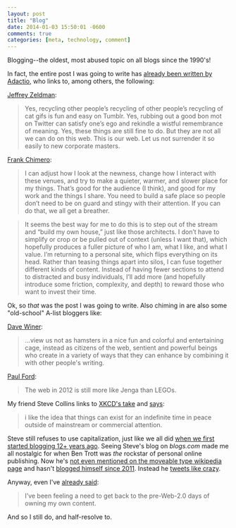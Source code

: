 ```yaml
---
layout: post
title: "Blog"
date: 2014-01-03 15:50:01 -0600
comments: true
categories: [meta, technology, comment]
---
```


Blogging--the oldest, most abused topic on all blogs since the 1990's!

In fact, the entire post I was going to write has [already been written by Adactio](http://adactio.com/journal/6620/), who links to, among others, the following:

[Jeffrey Zeldman](http://www.zeldman.com/2013/12/11/this-is-a-website/):

> Yes, recycling other people’s recycling of other people’s recycling of cat gifs is fun and easy on Tumblr. Yes, rubbing out a good bon mot on Twitter can satisfy one’s ego and rekindle a wistful remembrance of meaning. Yes, these things are still fine to do. But they are not all we can do on this web. This is our web. Let us not surrender it so easily to new corporate masters.

[Frank Chimero](http://frankchimero.com/blog/2013/12/homesteading-2014/):

> I can adjust how I look at the newness, change how I interact with these venues, and try to make a quieter, warmer, and slower place for my things. That’s good for the audience (I think), and good for my work and the things I share. You need to build a safe place so people don’t need to be on guard and stingy with their attention. If you can do that, we all get a breather.

> It seems the best way for me to do this is to step out of the stream and “build my own house,” just like those architects. I don’t have to simplify or crop or be pulled out of context (unless I want that), which hopefully produces a fuller picture of who I am, what I like, and what I value. I’m returning to a personal site, which flips everything on its head. Rather than teasing things apart into silos, I can fuse together different kinds of content. Instead of having fewer sections to attend to distracted and busy individuals, I’ll add more (and hopefully introduce some friction, complexity, and depth) to reward those who want to invest their time.

Ok, so *that* was the post I was going to write. Also chiming in are also some "old-school" A-list bloggers like:

[Dave Winer](http://scripting.com/stories/2012/03/16/beforeIUseBranch.html):

> ...view us not as hamsters in a nice fun and colorful and entertaining cage, instead as citizens of the web, sentient and powerful beings who create in a variety of ways that they can enhance by combining it with other people's writing.

[Paul Ford](http://branch.com/b/owning-your-own-words-is-it-important-1#2dr4ucqayjo):

> The web in 2012 is still more like Jenga than LEGOs.

My friend Steve Collins links to [XKCD's take](http://xkcd.com/1305/ "brilliant") and [says](http://smallritual.blogs.com/small_ritual/2013/12/forgotten.html):

> i like the idea that things can exist for an indefinite time in peace outside of mainstream or commercial attention.

Steve still refuses to use capitalization, just like we all did [when we first started blogging 12+ years ago]({{site.url}}/2001/09/19/1/). Seeing Steve's blog on *blogs.com* made me all nostalgic for when Ben Trott was *the* rockstar of personal online publishing. Now he's [not even mentioned on the moveable type wikipedia page](http://en.wikipedia.org/wiki/Movable_Type) and hasn't [blogged himself since 2011](http://ben.stupidfool.org/). Instead he [tweets like crazy](https://twitter.com/btrott).

Anyway, even I've [already said]({{site.url}}/2013/03/13/the-rumors-of-google-readers-death-have-not-been-greatly-exaggerated/):

> I’ve been feeling a need to get back to the pre-Web-2.0 days of owning my own content.

And so I still do, and half-resolve to. 
